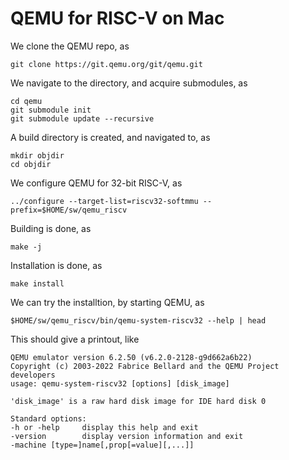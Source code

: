# QEMU for RISC-V on Mac

We clone the QEMU repo, as

    git clone https://git.qemu.org/git/qemu.git

We navigate to the directory, and acquire submodules, as

    cd qemu
    git submodule init
    git submodule update --recursive
  
A build directory is created, and navigated to, as

    mkdir objdir
    cd objdir

We configure QEMU for 32-bit RISC-V, as

    ../configure --target-list=riscv32-softmmu --prefix=$HOME/sw/qemu_riscv

Building is done, as

    make -j

Installation is done, as
  
    make install
  
We can try the installtion, by starting QEMU, as 

    $HOME/sw/qemu_riscv/bin/qemu-system-riscv32 --help | head

This should give a printout, like

    QEMU emulator version 6.2.50 (v6.2.0-2128-g9d662a6b22)
    Copyright (c) 2003-2022 Fabrice Bellard and the QEMU Project developers
    usage: qemu-system-riscv32 [options] [disk_image]

    'disk_image' is a raw hard disk image for IDE hard disk 0

    Standard options:
    -h or -help     display this help and exit
    -version        display version information and exit
    -machine [type=]name[,prop[=value][,...]]

